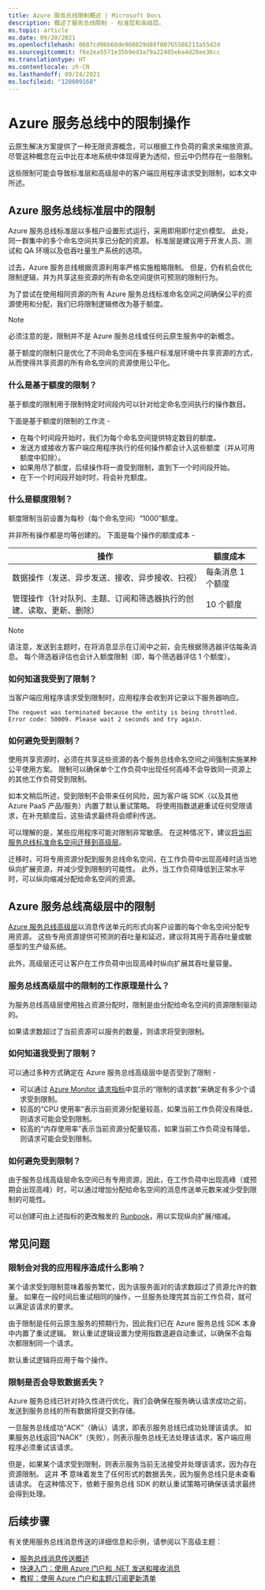 ```yaml
---
title: Azure 服务总线限制概述 | Microsoft Docs
description: 概述了服务总线限制 - 标准层和高级层。
ms.topic: article
ms.date: 09/20/2021
ms.openlocfilehash: 0607cd96b68de960829d80f00765586213a55d2d
ms.sourcegitcommit: f6e2ea5571e35b9ed3a79a22485eba4d20ae36cc
ms.translationtype: HT
ms.contentlocale: zh-CN
ms.lasthandoff: 09/24/2021
ms.locfileid: "128609168"
---
```

# <a name="throttling-operations-on-azure-service-bus"></a>Azure 服务总线中的限制操作

云原生解决方案提供了一种无限资源概念，可以根据工作负荷的需求来缩放资源。 尽管这种概念在云中比在本地系统中体现得更为透彻，但云中仍然存在一些限制。

这些限制可能会导致标准层和高级层中的客户端应用程序请求受到限制，如本文中所述。 

## <a name="throttling-in-azure-service-bus-standard-tier"></a>Azure 服务总线标准层中的限制

Azure 服务总线标准层以多租户设置形式运行，采用即用即付定价模型。 此处，同一群集中的多个命名空间共享已分配的资源。 标准层是建议用于开发人员、测试和 QA 环境以及低吞吐量生产系统的选项。

过去，Azure 服务总线根据资源利用率严格实施粗略限制。 但是，仍有机会优化限制逻辑，并为共享这些资源的所有命名空间提供可预测的限制行为。

为了尝试在使用相同资源的所有 Azure 服务总线标准命名空间之间确保公平的资源使用和分配，我们已将限制逻辑修改为基于额度。

> [!NOTE]
> 必须注意的是，限制并不是 Azure 服务总线或任何云原生服务中的新概念。
>
> 基于额度的限制只是优化了不同命名空间在多租户标准层环境中共享资源的方式，从而使得共享资源的所有命名空间的资源使用公平化。

### <a name="what-is-credit-based-throttling"></a>什么是基于额度的限制？

基于额度的限制用于限制特定时间段内可以针对给定命名空间执行的操作数目。 

下面是基于额度的限制的工作流 - 

  * 在每个时间段开始时，我们为每个命名空间提供特定数目的额度。
  * 发送方或接收方客户端应用程序执行的任何操作都会计入这些额度（并从可用额度中扣除）。
  * 如果用尽了额度，后续操作将一直受到限制，直到下一个时间段开始。
  * 在下一个时间段开始时时，将会补充额度。

### <a name="what-are-the-credit-limits"></a>什么是额度限制？

额度限制当前设置为每秒（每个命名空间）“1000”额度。

并非所有操作都是均等创建的。 下面是每个操作的额度成本 - 

| 操作 | 额度成本|
|-----------|-----------|
| 数据操作（发送、异步发送、接收、异步接收、扫视） |每条消息 1 个额度 |
| 管理操作（针对队列、主题、订阅和筛选器执行的创建、读取、更新、删除） | 10 个额度 |

> [!NOTE]
> 请注意，发送到主题时，在将消息显示在订阅中之前，会先根据筛选器评估每条消息。
> 每个筛选器评估也会计入额度限制（即，每个筛选器评估 1 个额度）。
>

### <a name="how-will-i-know-that-im-being-throttled"></a>如何知道我受到了限制？

当客户端应用程序请求受到限制时，应用程序会收到并记录以下服务器响应。

```
The request was terminated because the entity is being throttled. Error code: 50009. Please wait 2 seconds and try again.
```

### <a name="how-can-i-avoid-being-throttled"></a>如何避免受到限制？

使用共享资源时，必须在共享这些资源的各个服务总线命名空间之间强制实施某种公平使用方案。 限制可以确保单个工作负荷中出现任何高峰不会导致同一资源上的其他工作负荷受到限制。

如本文稍后所述，受到限制不会带来任何风险，因为客户端 SDK（以及其他 Azure PaaS 产品/服务）内置了默认重试策略。 将使用指数退避重试任何受限请求，在补充额度后，这些请求最终将会顺利传送。

可以理解的是，某些应用程序可能对限制非常敏感。 在这种情况下，建议[将当前服务总线标准命名空间迁移到高级层](service-bus-migrate-standard-premium.md)。 

迁移时，可将专用资源分配到服务总线命名空间，在工作负荷中出现高峰时适当地纵向扩展资源，并减少受到限制的可能性。 此外，当工作负荷降低到正常水平时，可以纵向缩减分配给命名空间的资源。

## <a name="throttling-in-azure-service-bus-premium-tier"></a>Azure 服务总线高级层中的限制

[Azure 服务总线高级层](service-bus-premium-messaging.md)以消息传送单元的形式向客户设置的每个命名空间分配专用资源。 这些专用资源提供可预测的吞吐量和延迟，建议将其用于高吞吐量或敏感型的生产级系统。

此外，高级层还可让客户在工作负荷中出现高峰时纵向扩展其吞吐量容量。

### <a name="how-does-throttling-work-in-service-bus-premium"></a>服务总线高级层中的限制的工作原理是什么？

为服务总线高级层使用独占资源分配时，限制是由分配给命名空间的资源限制驱动的。

如果请求数超过了当前资源可以服务的数量，则请求将受到限制。

### <a name="how-will-i-know-that-im-being-throttled"></a>如何知道我受到了限制？

可以通过多种方式确定在 Azure 服务总线高级层中是否受到了限制 - 
  * 可以通过 [Azure Monitor 请求指标](monitor-service-bus-reference.md#request-metrics)中显示的“限制的请求数”来确定有多少个请求受到限制。
  * 较高的“CPU 使用率”表示当前资源分配量较高，如果当前工作负荷没有降低，则请求可能会受到限制。
  * 较高的“内存使用率”表示当前资源分配量较高，如果当前工作负荷没有降低，则请求可能会受到限制。

### <a name="how-can-i-avoid-being-throttled"></a>如何避免受到限制？

由于服务总线高级层命名空间已有专用资源，因此，在工作负荷中出现高峰（或预期会出现高峰）时，可以通过增加分配给命名空间的消息传送单元数来减少受到限制的可能性。

可以创建可由上述指标的更改触发的 [Runbook](../automation/automation-create-alert-triggered-runbook.md)，用以实现纵向扩展/缩减。

## <a name="faqs"></a>常见问题

### <a name="how-does-throttling-affect-my-application"></a>限制会对我的应用程序造成什么影响？

某个请求受到限制意味着服务繁忙，因为该服务面对的请求数超过了资源允许的数量。 如果在一段时间后重试相同的操作，一旦服务处理完其当前工作负荷，就可以满足该请求的要求。

由于限制是任何云原生服务的预期行为，因此我们已在 Azure 服务总线 SDK 本身中内置了重试逻辑。 默认重试逻辑设置为使用指数退避自动重试，以确保不会每次都限制同一个请求。

默认重试逻辑将应用于每个操作。

### <a name="does-throttling-result-in-data-loss"></a>限制是否会导致数据丢失？

Azure 服务总线已针对持久性进行优化，我们会确保在服务确认请求成功之前，发送到服务总线的所有数据将提交到存储。

一旦服务总线成功“ACK”（确认）请求，即表示服务总线已成功处理该请求。 如果服务总线返回“NACK”（失败），则表示服务总线无法处理该请求，客户端应用程序必须重试该请求。

但是，如果某个请求受到限制，则表示服务当前无法接受并处理该请求，因为存在资源限制。 这并 **不** 意味着发生了任何形式的数据丢失，因为服务总线只是未查看该请求。 在这种情况下，依赖于服务总线 SDK 的默认重试策略可确保该请求最终会得到处理。

## <a name="next-steps"></a>后续步骤

有关使用服务总线消息传送的详细信息和示例，请参阅以下高级主题：

* [服务总线消息传送概述](service-bus-messaging-overview.md)
* [快速入门：使用 Azure 门户和 .NET 发送和接收消息](service-bus-quickstart-portal.md)
* [教程：使用 Azure 门户和主题/订阅更新清单](service-bus-tutorial-topics-subscriptions-portal.md)

